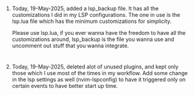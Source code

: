 #
1. Today, 19-May-2025, added a lsp_backup file. It has all the customizations
   I did in my LSP configurations. The one in use is the lsp.lua file which has
   the minimum customizations for simplicity.

   Please use lsp.lua, if you ever wanna have the freedom to have all the
   customizations around, lsp_backup is the file you wanna use and uncomment out
   stuff that you wanna integrate.

#
2. Today, 19-May-2025, deleted alot of unused plugins, and kept only those which
   I use most of the times in my workflow. Add some change in the lsp settings as
   well (nvim-lspconfig) to have it triggered only on certain events to have better
   start up time.
